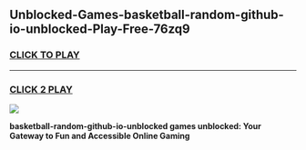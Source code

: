 
## Unblocked-Games-basketball-random-github-io-unblocked-Play-Free-76zq9
<h3>
<a href="https://premium76.site?title=basketball-random-github-io-unblocked&ref=18A1">CLICK TO PLAY</a></h3>
<hr>

<h3>
<a href="https://premium76.site?title=basketball-random-github-io-unblocked&ref=18A1">CLICK 2 PLAY</a>
  
</h3>

<a href="https://premium76.site?title=basketball-random-github-io-unblocked&ref=18A1"><img src="https://clearcache.store/games.png"></a>


**basketball-random-github-io-unblocked games unblocked: Your Gateway to Fun and Accessible Online Gaming**
